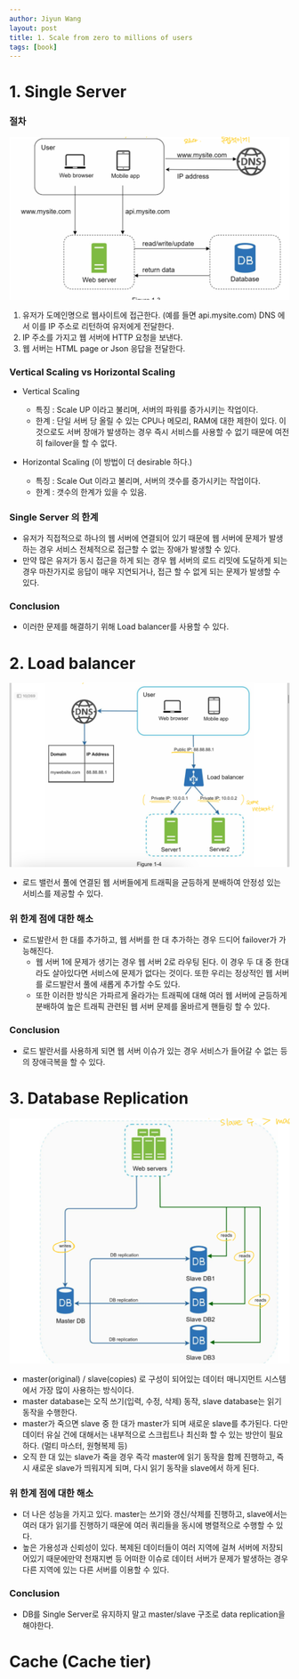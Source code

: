 ```yaml
---
author: Jiyun Wang
layout: post
title: 1. Scale from zero to millions of users
tags: [book]
---
```



# 1. Single Server
### 절차
![Alt text](../assets/system-design-interview/single_server_db.jpeg)
1. 유저가 도메인명으로 웹사이트에 접근한다. (예를 들면 api.mysite.com) DNS 에서 이를 IP 주소로 리턴하여 유저에게 전달한다.
2. IP 주소를 가지고 웹 서버에 HTTP 요청을 보낸다.
3. 웹 서버는 HTML page or Json 응답을 전달한다.

### Vertical Scaling vs Horizontal Scaling
- Vertical Scaling
  - 특징 : Scale UP 이라고 불리며, 서버의 파워를 증가시키는 작업이다.
  - 한계 : 단일 서버 당 올릴 수 있는 CPU나 메모리, RAM에 대한 제한이 있다. 이것으로도 서버 장애가 발생하는 경우 즉시 서비스를 사용할 수 없기 때문에 여전히 failover을 할 수 없다.

- Horizontal Scaling (이 방법이 더 desirable 하다.)
  - 특징 : Scale Out 이라고 불리며, 서버의 갯수를 증가시키는 작업이다.
  - 한계 : 갯수의 한계가 있을 수 있음.

### Single Server 의 한계
- 유저가 직접적으로 하나의 웹 서버에 연결되어 있기 때문에 웹 서버에 문제가 발생하는 경우 서비스 전체적으로 접근할 수 없는 장애가 발생할 수 있다.
- 만약 많은 유저가 동시 접근을 하게 되는 경우 웹 서버의 로드 리밋에 도달하게 되는 경우 마찬가지로 응답이 매우 지연되거나, 접근 할 수 없게 되는 문제가 발생할 수 있다.


### Conclusion
- 이러한 문제를 해결하기 위해 Load balancer를 사용할 수 있다.



# 2. Load balancer
![Alt text](../assets/system-design-interview/load_balancer.jpeg)
- 로드 밸런서 풀에 연결된 웹 서버들에게 트래픽을 균등하게 분배하여 안정성 있는 서비스를 제공할 수 있다.

### 위 한계 점에 대한 해소
- 로드발란서 한 대를 추가하고, 웹 서버를 한 대 추가하는 경우 드디어 failover가 가능해진다.
  - 웹 서버 1에 문제가 생기는 경우 웹 서버 2로 라우팅 된다. 이 경우 두 대 중 한대라도 살아있다면 서비스에 문제가 없다는 것이다. 또한 우리는 정상적인 웹 서버를 로드발란서 풀에 새롭게 추가할 수도 있다.
  - 또한 이러한 방식은 가파르게 올라가는 트래픽에 대해 여러 웹 서버에 균등하게 분배하여 높은 트래픽 관련된 웹 서버 문제를 올바르게 핸들링 할 수 있다.


### Conclusion
- 로드 발란서를 사용하게 되면 웹 서버 이슈가 있는 경우 서비스가 들어갈 수 없는 등의 장애극복을 할 수 있다.



# 3. Database Replication
![Alt text](../assets/system-design-interview/db_replication.jpeg)
- master(original) / slave(copies) 로 구성이 되어있는 데이터 매니지먼트 시스템에서 가장 많이 사용하는 방식이다.
- master database는 오직 쓰기(입력, 수정, 삭제) 동작, slave database는 읽기 동작을 수행한다.
- master가 죽으면 slave 중 한 대가 master가 되며 새로운 slave를 추가된다. 다만 데이터 유실 건에 대해서는 내부적으로 스크립트나 최신화 할 수 있는 방안이 필요하다. (멀티 마스터, 원형복제 등)
- 오직 한 대 있는 slave가 죽을 경우 즉각 master에 읽기 동작을 함께 진행하고, 즉시 새로운 slave가 띄워지게 되며, 다시 읽기 동작을 slave에서 하게 된다.

### 위 한계 점에 대한 해소
- 더 나은 성능을 가지고 있다. master는 쓰기와 갱신/삭제를 진행하고, slave에서는 여러 대가 읽기를 진행하기 때문에 여러 쿼리들을 동시에 병렬적으로 수행할 수 있다.
- 높은 가용성과 신뢰성이 있다. 복제된 데이터들이 여러 지역에 걸쳐 서버에 저장되어있기 때문에만약 천재지변 등 어떠한 이슈로 데이터 서버가 문제가 발생하는 경우 다른 지역에 있는 다른 서버를 이용할 수 있다.

### Conclusion
- DB를 Single Server로 유지하지 말고 master/slave 구조로 data replication을 해야한다.


# Cache (Cache tier)


